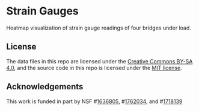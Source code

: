 # Strain Gauges
Heatmap visualization of strain gauge readings of four bridges under load.

## License

The data files in this repo are licensed under the [Creative Commons BY-SA 4.0](https://creativecommons.org/licenses/by-sa/4.0/), and the source code in this repo is licensed under the [MIT license](https://opensource.org/licenses/MIT).

## Acknowledgements 

This work is funded in part by NSF #[1636805](https://www.nsf.gov/awardsearch/showAward?AWD_ID=1636805&HistoricalAwards=false), #[1762034](https://nsf.gov/awardsearch/showAward?AWD_ID=1762034), and #[1718139](https://www.nsf.gov/awardsearch/showAward?AWD_ID=1718139)
